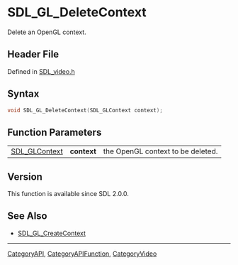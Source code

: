 # SDL_GL_DeleteContext

Delete an OpenGL context.

## Header File

Defined in [SDL_video.h](https://github.com/libsdl-org/SDL/blob/SDL2/include/SDL_video.h)

## Syntax

```c
void SDL_GL_DeleteContext(SDL_GLContext context);
```

## Function Parameters

|                                |             |                                   |
| ------------------------------ | ----------- | --------------------------------- |
| [SDL_GLContext](SDL_GLContext) | **context** | the OpenGL context to be deleted. |

## Version

This function is available since SDL 2.0.0.

## See Also

- [SDL_GL_CreateContext](SDL_GL_CreateContext)






----
[CategoryAPI](CategoryAPI), [CategoryAPIFunction](CategoryAPIFunction), [CategoryVideo](CategoryVideo)

